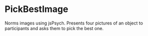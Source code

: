 # PickBestImage
Norms images using jsPsych. Presents four pictures of an object to participants and asks them to pick the best one.
